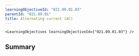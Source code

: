 ```yaml
---
learningObjectiveId: "021.09.01.03"
parentId: "021.09.01"
title: Alternating current (AC)
---
```


```tsx eval
<LearningObjectives learningObjectiveId={"021.09.01.03"} />
```

## Summary
